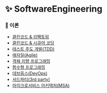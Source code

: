 # ✨ SoftwareEngineering

### 📌 이론

- [클린코드 & 리팩토링](https://github.com/SeoYeonBae/CS_study/blob/main/SoftwareEngineering/%ED%81%B4%EB%A6%B0%EC%BD%94%EB%93%9C%20%26%20%EB%A6%AC%ED%8C%A9%ED%86%A0%EB%A7%81.md)
- [클린코드 & 시큐어 코딩](https://github.com/SeoYeonBae/CS_study/blob/main/SoftwareEngineering/%ED%81%B4%EB%A6%B0%EC%BD%94%EB%93%9C%20%26%20%EC%8B%9C%ED%81%90%EC%96%B4%20%EC%BD%94%EB%94%A9.md)
- [테스트 주도 개발(TDD)](<https://github.com/SeoYeonBae/CS_study/blob/main/SoftwareEngineering/%ED%85%8C%EC%8A%A4%ED%8A%B8%20%EC%A3%BC%EB%8F%84%20%EA%B0%9C%EB%B0%9C(TDD).md>)
- [애자일(Agile)](<https://github.com/SeoYeonBae/CS_study/blob/main/SoftwareEngineering/애자일(Agile).md>)
- [객체 지향 프로그래밍](https://github.com/SeoYeonBae/CS_study/blob/main/SoftwareEngineering/객체%20지향%20프로그래밍.md)
- [함수형 프로그래밍](https://github.com/SeoYeonBae/CS_study/blob/main/SoftwareEngineering/%ED%95%A8%EC%88%98%ED%98%95%20%ED%94%84%EB%A1%9C%EA%B7%B8%EB%9E%98%EB%B0%8D.md)
- [데브옵스(DevOps)](<https://github.com/SeoYeonBae/CS_study/blob/main/SoftwareEngineering/%EB%8D%B0%EB%B8%8C%EC%98%B5%EC%8A%A4(DevOps).md>)
- [서드파티(3rd party)](https://github.com/SeoYeonBae/CS_study/blob/main/SoftwareEngineering/%EC%84%9C%EB%93%9C%ED%8C%8C%ED%8B%B0(3rd%20party).md)
- [마이크로서비스 아키텍처(MSA)](https://github.com/SeoYeonBae/CS_study/blob/main/SoftwareEngineering/%EB%A7%88%EC%9D%B4%ED%81%AC%EB%A1%9C%EC%84%9C%EB%B9%84%EC%8A%A4%20%EC%95%84%ED%82%A4%ED%85%8D%EC%B2%98(MSA).md)
